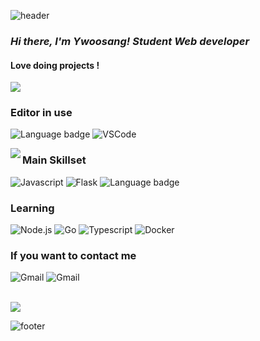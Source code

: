  ![header](https://capsule-render.vercel.app/api?type=RECT&color=7FD5EA&height=100&section=footer&text=Woosang%20Yoon&fontSize=47&animation=twinkling)
### <em> Hi there, I'm Ywoosang! Student Web developer </em>
#### Love doing projects !
 
<img src="https://github-readme-stats.vercel.app/api/?username=Ywoosang&bg_color=150,7FD5EA,FFFFFF&title_color=fff&text_color=black" />

### Editor in use
![Language badge](https://img.shields.io/badge/-Jupyter-white?style=for-the-badge&logo=jupyter) 
![VSCode](https://img.shields.io/badge/Visual_Studio_Code-007acc?style=for-the-badge&logo=visual%20studio%20code&logoColor=fff&link=https://code.visualstudio.com/)
 
<img align="left" src="https://github-readme-stats.vercel.app/api/top-langs/?username=Ywoosang&hide=html,css&bg_color=130,7FD5EA,FFFFFF&title_color=fff&text_color=black"/>

### Main Skillset 
 
![Javascript](https://img.shields.io/badge/-Javascript-f7df1e?style=for-the-badge&logo=javascript&logoColor=000)
![Flask](https://img.shields.io/badge/-Flask-black?style=for-the-badge&logo=Flask) 
![Language badge](https://img.shields.io/badge/-Python-black?style=for-the-badge&logo=python) 

### Learning
![Node.js](https://img.shields.io/badge/-Node.js-339933?style=for-the-badge&logo=node.js&logoColor=fff) 
![Go](https://img.shields.io/badge/-Go-00add8?style=for-the-badge&logo=go&logoColor=fff)
![Typescript](https://img.shields.io/badge/-Typescript-007acc?style=for-the-badge&logo=typescript&logoColor=fff) 
![Docker](https://img.shields.io/badge/Docker-2496ED?style=for-the-badge&logo=Docker&logoColor=white) 
<br>

 
###  If you want to contact me  
  ![Gmail](https://img.shields.io/badge/opellong13@gmail.com-ME-d14836?style=for-the-badge&logo=gmail&link=mailto:opellong13@gmail.com) 
  ![Gmail](https://img.shields.io/badge/opellong11@khu.ac.kr-UNIV-d14836?style=for-the-badge&logo=gmail&link=mailto:opellong11@khu.ac.kr) 

<br>
<a align="center" href="https://hits.seeyoufarm.com"><img src="https://hits.seeyoufarm.com/api/count/incr/badge.svg?url=https%3A%2F%2Fgithub.com%2FYwoosang&count_bg=%23ED6DA3&title_bg=%black&icon=github.svg&icon_color=%23E1DEDE&title=hits&edge_flat=True"/></a>

 
![footer](https://capsule-render.vercel.app/api?type=soft&color=7FD5EA&height=70&section=footer&text=Feel%20free%20to%20look%20around%20!&fontSize=33&fontAlign=30&animation=blinking)
